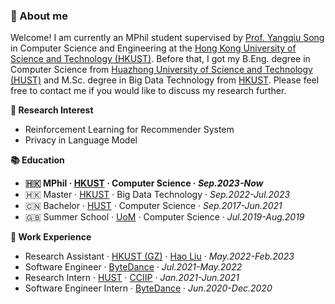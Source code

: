 ### 🥤 About me
Welcome! I am currently an MPhil student supervised by [Prof. Yangqiu Song](https://www.cse.ust.hk/~yqsong/) in Computer Science and Engineering at the [Hong Kong University of Science and Technology (HKUST)](https://hkust.edu.hk/). Before that, I got my B.Eng. degree in Computer Science from [Huazhong University of Science and Technology (HUST)](https://hust.edu.cn/) and M.Sc. degree in Big Data Technology from [HKUST]((https://hkust.edu.hk/)). Please feel free to contact me if you would like to discuss my research further. 

**🔬 Research Interest**
- Reinforcement Learning for Recommender System
- Privacy in Language Model

**📚 Education**
- **🇭🇰 MPhil · [HKUST](https://hkust.edu.hk/) · Computer Science · *Sep.2023-Now***
- 🇭🇰 Master · [HKUST](https://hkust.edu.hk/) · Big Data Technology · *Sep.2022-Jul.2023*
- 🇨🇳 Bachelor · [HUST](https://hust.edu.cn/) · Computer Science · *Sep.2017-Jun.2021*
- 🇬🇧 Summer School · [UoM](https://www.manchester.ac.uk/) · Computer Science · *Jul.2019-Aug.2019*

**💼 Work Experience**
- Research Assistant · [HKUST (GZ)](https://hkust-gz.edu.cn/) · [Hao Liu](https://raymondhliu.github.io/) · *May.2022-Feb.2023*
- Software Engineer · [ByteDance](https://www.bytedance.com) · *Jul.2021-May.2022*
- Research Intern · [HUST](https://hust.edu.cn/) · [CCIIP](http://cciip.cs.hust.edu.cn/) · *Jan.2021-Jun.2021*
- Software Engineer Intern · [ByteDance](https://www.bytedance.com) · *Jun.2020-Dec.2020*

